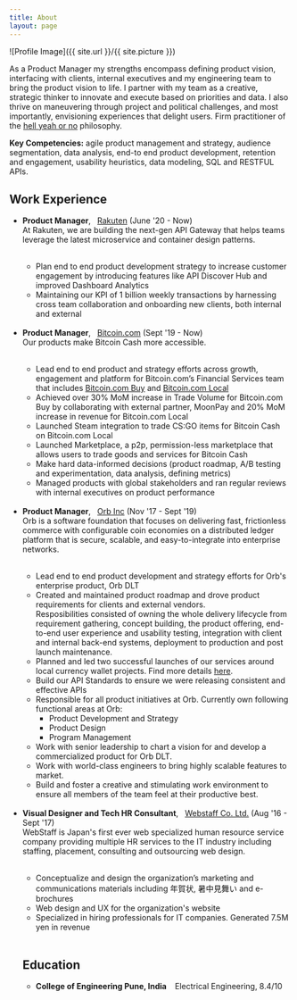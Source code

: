 ```yaml
---
title: About
layout: page
---
```

![Profile Image]({{ site.url }}/{{ site.picture }})

<p>As a Product Manager my strengths encompass defining product vision, interfacing with clients, internal executives and my engineering team to bring the product vision to life. I partner with my team as a creative, strategic thinker to innovate and execute based on priorities and data. I also thrive on maneuvering through project and political challenges, and most importantly, envisioning experiences that delight users. Firm practitioner of the <a href="https://sivers.org/hellyeah">hell yeah or no</a> philosophy. </p>

<p><b>Key Competencies:</b> agile product management and strategy, audience segmentation, data analysis, end-to end product development, retention and engagement, usability heuristics, data modeling, SQL and RESTFUL APIs.</p>


<h2>Work Experience</h2>

<ul class="skill-list">
	<li><b>Product Manager</b>, &nbsp; <a href="https://www.rakuten.com">Rakuten</a> (June '20 - Now) <br> At Rakuten, we are building the next-gen API Gateway that helps teams leverage the latest microservice and container design patterns. </li><br>
		<ul>
			<li>Plan end to end product development strategy to increase customer engagement by introducing features like API Discover Hub and improved Dashboard Analytics</li>
			<li>Maintaining our KPI of 1 billion weekly transactions by harnessing cross team collaboration and onboarding new clients, both internal and external</li>
	</ul><br>
	<li><b>Product Manager</b>, &nbsp; <a href="https://www.bitcoin.com">Bitcoin.com</a> (Sept '19 - Now) <br> Our products make Bitcoin Cash more accessible. </li><br>
		<ul>
			<li>Lead end to end product and strategy efforts across growth, engagement and platform for Bitcoin.com’s Financial Services team that includes <a href="https://buy.bitcoin.com">Bitcoin.com Buy</a> and <a href="https://local.bitcoin.com">Bitcoin.com Local</a></li>
			<li>Achieved over 30% MoM increase in Trade Volume for Bitcoin.com Buy by collaborating with external partner, MoonPay and 20% MoM increase in revenue for Bitcoin.com Local</li>
			<li>Launched Steam integration to trade CS:GO items for Bitcoin Cash on Bitcoin.com Local</li>
			<li>Launched Marketplace, a p2p, permission-less marketplace that allows users to trade goods and services for Bitcoin Cash</li>
			<li>Make hard data-informed decisions (product roadmap, A/B testing and experimentation, data analysis, defining 
metrics)</li>
			<li>Managed products with global stakeholders and ran regular reviews with internal executives on product 
performance</li>
	</ul><br>
	<li><b>Product Manager</b>, &nbsp; <a href="https://imagine-orb.com">Orb Inc</a> (Nov '17 - Sept '19) <br> Orb is a software foundation that focuses on delivering fast, frictionless commerce with configurable coin economies on a distributed ledger platform that is secure, scalable, and easy-to-integrate into enterprise networks.
	</li><br>
		<ul>
			<li>Lead end to end product development and strategy efforts for Orb's enterprise product, Orb DLT </li>
			<li>Created and maintained product roadmap and drove product requirements for clients and external vendors.<br>Resposibilities consisted of owning the whole delivery lifecycle from requirement gathering, concept building, the product offering, end-to-end user experience and usability testing, integration with client and internal back-end systems, deployment to production and post launch maintenance.</li>
			<li>Planned and led two successful launches of our services around local currency wallet projects. Find more details <a href="https://www.nham.jp/niseko_pay/en/">here</a>.</li>
			<li>Build our API Standards to ensure we were releasing consistent and effective APIs</li>
			<li>Responsible for all product initiatives at Orb. Currently own following functional areas at Orb:
				<ul>
					<li>Product Development and Strategy</li>
					<li>Product Design</li>
					<li>Program Management</li>
				</ul>
			</li>
			<li>Work with senior leadership to chart a vision for and develop a commercialized product for Orb DLT.</li>
			<li>Work with world-class engineers to bring highly scalable features to market.</li>
			<li>Build and foster a creative and stimulating work environment to ensure all members of the team feel at their productive best.</li>
		</ul><br>
	<li><b>Visual Designer and Tech HR Consultant</b>, &nbsp; <a href="https://www.webstaff.jp/">Webstaff Co. Ltd.</a> (Aug '16 - Sept '17) <br> WebStaff is Japan's first ever web specialized human resource service company providing multiple HR services to the IT industry including staffing, placement, consulting and outsourcing web design. </li><br>
		<ul>
			<li> Conceptualize and design the organization’s marketing and communications materials including 年賀状,  暑中見舞い and e-brochures
			</li>
			<li> Web design and UX for the organization's website
			</li>
			<li> Specialized in hiring professionals for IT companies. Generated 7.5M yen in revenue
			</li>
		</ul><br>

<h2>Education</h2>

<ul>
	<li><b>College of Engineering Pune, India </b> &nbsp;&nbsp; Electrical Engineering, 8.4/10 </li>
</ul>
